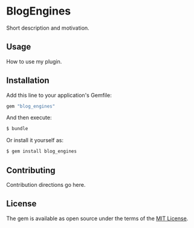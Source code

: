 # BlogEngines
Short description and motivation.

## Usage
How to use my plugin.

## Installation
Add this line to your application's Gemfile:

```ruby
gem "blog_engines"
```

And then execute:
```bash
$ bundle
```

Or install it yourself as:
```bash
$ gem install blog_engines
```

## Contributing
Contribution directions go here.

## License
The gem is available as open source under the terms of the [MIT License](https://opensource.org/licenses/MIT).
